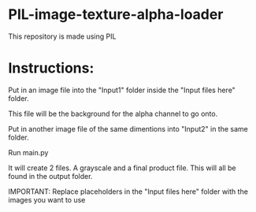 # PIL-image-texture-alpha-loader
This repository is made using PIL

# Instructions: 
Put in an image file into the "Input1" folder inside the "Input files here" folder. 

This file will be the background for the alpha channel to go onto.

Put in another image file of the same dimentions into "Input2" in the same folder.

Run main.py

It will create 2 files. A grayscale and a final product file. This will all be found in the output folder.

IMPORTANT: Replace placeholders in the "Input files here" folder with the images you want to use
